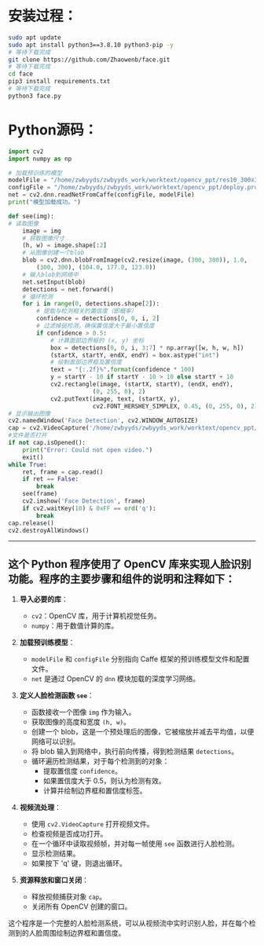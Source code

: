 # **安装过程：**

``` sh
sudo apt update
sudo apt install python3==3.8.10 python3-pip -y
# 等待下载完成
git clone https://github.com/Zhaowenb/face.git
# 等待下载完成
cd face
pip3 install requirements.txt
# 等待下载完成
python3 face.py
```

# **Python源码：**

``` python
import cv2
import numpy as np

# 加载预训练的模型
modelFile = "/home/zwbyyds/zwbyyds_work/worktext/opencv_ppt/res10_300x300_ssd_iter_140000.caffemodel"
configFile = "/home/zwbyyds/zwbyyds_work/worktext/opencv_ppt/deploy.prototxt"
net = cv2.dnn.readNetFromCaffe(configFile, modelFile)
print("模型加载成功。")

def see(img):
# 读取图像
    image = img
    # 获取图像尺寸
    (h, w) = image.shape[:2]
    # 从图像创建一个blob
    blob = cv2.dnn.blobFromImage(cv2.resize(image, (300, 300)), 1.0,
        (300, 300), (104.0, 177.0, 123.0))
    # 输入blob到网络中
    net.setInput(blob)
    detections = net.forward()
    # 循环检测
    for i in range(0, detections.shape[2]):
        # 提取与检测相关的置信度（即概率）
        confidence = detections[0, 0, i, 2]
        # 过滤掉弱检测，确保置信度大于最小置信度
        if confidence > 0.5:
            # 计算面部边界框的 (x, y) 坐标
            box = detections[0, 0, i, 3:7] * np.array([w, h, w, h])
            (startX, startY, endX, endY) = box.astype("int")
            # 绘制面部边界框及置信度
            text = "{:.2f}%".format(confidence * 100)
            y = startY - 10 if startY - 10 > 10 else startY + 10
            cv2.rectangle(image, (startX, startY), (endX, endY),
                        (0, 255, 0), 2)
            cv2.putText(image, text, (startX, y),
                        cv2.FONT_HERSHEY_SIMPLEX, 0.45, (0, 255, 0), 2)
# 显示输出图像
cv2.namedWindow('Face Detection', cv2.WINDOW_AUTOSIZE)
cap = cv2.VideoCapture('/home/zwbyyds/zwbyyds_work/worktext/opencv_ppt/images/12.mp4')
#文件是否打开
if not cap.isOpened():
    print("Error: Could not open video.")
    exit()
while True:
    ret, frame = cap.read()
    if ret == False:
        break
    see(frame)
    cv2.imshow('Face Detection', frame)
    if cv2.waitKey(10) & 0xFF == ord('q'):
        break
cap.release()
cv2.destroyAllWindows()
```

---
## **这个 Python 程序使用了 OpenCV 库来实现人脸识别功能。程序的主要步骤和组件的说明和注释如下：**

1. **导入必要的库**：
   - `cv2`：OpenCV 库，用于计算机视觉任务。
   - `numpy`：用于数值计算的库。

2. **加载预训练模型**：
   - `modelFile` 和 `configFile` 分别指向 Caffe 框架的预训练模型文件和配置文件。
   - `net` 是通过 OpenCV 的 `dnn` 模块加载的深度学习网络。

3. **定义人脸检测函数 `see`**：
   - 函数接收一个图像 `img` 作为输入。
   - 获取图像的高度和宽度 `(h, w)`。
   - 创建一个 blob，这是一个预处理后的图像，它被缩放并减去平均值，以便网络可以识别。
   - 将 blob 输入到网络中，执行前向传播，得到检测结果 `detections`。
   - 循环遍历检测结果，对于每个检测到的对象：
     - 提取置信度 `confidence`。
     - 如果置信度大于 0.5，则认为检测有效。
     - 计算并绘制边界框和置信度标签。

4. **视频流处理**：
   - 使用 `cv2.VideoCapture` 打开视频文件。
   - 检查视频是否成功打开。
   - 在一个循环中读取视频帧，并对每一帧使用 `see` 函数进行人脸检测。
   - 显示检测结果。
   - 如果按下 'q' 键，则退出循环。

5. **资源释放和窗口关闭**：
   - 释放视频捕获对象 `cap`。
   - 关闭所有 OpenCV 创建的窗口。

这个程序是一个完整的人脸检测系统，可以从视频流中实时识别人脸，并在每个检测到的人脸周围绘制边界框和置信度。
